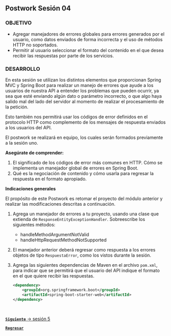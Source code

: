 ## Postwork Sesión 04

### OBJETIVO
- Agregar manejadores de errores globales para errores generados por el usuario, como datos enviados de forma incorrecta y el uso de métodos HTTP no soportados.
- Permitir al usuario seleccionar el formato del contenido en el que desea recibir las respuestas por parte de los servicios.

### DESARROLLO

En esta sesión se utilizan los distintos elementos que proporcionan Spring MVC y Spring Boot para realizar un manejo de errores que ayude a los usuarios de nuestra API a entender los problemas que pueden ocurrir, ya sea que esté enviando algún dato o parámetro incorrecto, o que algo haya salido mal del lado del servidor al momento de realizar el procesamiento de la petición.

Esto también nos permitirá usar los códigos de error definidos en el protocolo HTTP como complemento de los mensajes de respuesta enviados a los usuarios del API.

El postwork se realizará en equipo, los cuales serán formados previamente a la sesión uno.

**Asegúrate de comprender:**

1. El significado de los códigos de error más comunes en HTTP.
Cómo se implementa un manejador global de errores en Spring Boot.
2. Qué es la negociación de contenido y cómo usarla para regresar la respuesta en el formato apropiado.

**Indicaciones generales**

El propósito de este Postwork es retomar el proyecto del módulo anterior y realizar las modificaciones descritas a continuación. 

1. Agrega un manejador de errores a tu proyecto, usando una clase que extienda de `ResponseEntityExceptionHandler`. Sobreescribe los siguientes métodos:
    - handleMethodArgumentNotValid
    - handleHttpRequestMethodNotSupported 

2. El manejador anterior deberá regresar como respuesta a los errores objetos de tipo `RespuestaError`, como los vistos durante la sesión.

3. Agrega las siguientes dependencias de Maven en el archivo `pom.xml`, para indicar que se permitirá que el usuario del API indique el formato en el que quiere recibir las respuestas.

    ```xml
    <dependency>
        <groupId>org.springframework.boot</groupId>
        <artifactId>spring-boot-starter-web</artifactId>
    </dependency>
    ```




<br>

[**`Siguiente`** -> sesión 5](../../Sesion-05/)

[**`Regresar`**](../)